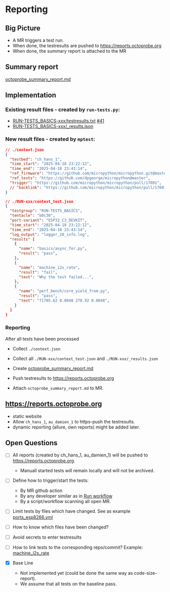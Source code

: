 # Reporting

## Big Picture

* A MR triggers a test run.
* When done, the testresults are pushed to https://reports.octoprobe.org
* When done, the summary report is attached to the MR

## Summary report

[octoprobe_summary_report.md](./octoprobe_summary_report.md)

## Implementation

### Existing result files - created by `run-tests.py`:

  * [RUN-TESTS_BASICS-xxx/testresults.txt](subreports/testresults.txt) [#41](http://octoprobe.org/reports/octoprobe-report-41/RUN-TESTS_BASICS%5b0c30-ESP32_C3_DEVKIT%5d/testresults.txt)
  * [RUN-TESTS_BASICS-xxx/_results.json](subreports/_results.json)


### New result files - created by `mptest`:

```json
// ./context.json
{
  "testbed": "ch_hans_1",
  "time_start": "2025-04-18 23:22:12",
  "time_end": "2025-04-18 23:43:14",
  "ref_firmware": "https://github.com/micropython/micropython.git@master",
  "ref_tests": "https://github.com/dpgeorge/micropython@master",
  "trigger": "https://github.com/micropython/micropython/pull/17091",
  // "backlink": "https://github.com/micropython/micropython/pull/17091#issuecomment-2784673205",
}
```


```json
// ./RUN-xxx/context_test.json
{
  "testgroup": "RUN-TESTS_BASICS",
  "tentacle": "b0c30",
  "port-variant": "ESP32_C3_DEVKIT",
  "time_start": "2025-04-18 23:22:12",
  "time_end": "2025-04-18 23:43:14",
  "log_output": "logger_20_info.log",
  "results" [
    {
      "name": "basics/async_for.py",
      "result": "pass",
    },
    {
      "name": "machine_i2s_rate",
      "result": "fail",
      "text": "Why the test failed...",
    },
    {
      "name": "perf_bench/core_yield_from.py",
      "result": "pass",
      "text": "71705.62 0.0048 278.92 0.0048",
    }
  ]
}
```

### Reporting

After all tests have been processed

* Collect `./context.json`
* Collect all `./RUN-xxx/context_test.json` and `./RUN-xxx/_results.json`

* Create [octoprobe_summary_report.md](octoprobe_summary_report.md)

* Push testresults to https://reports.octoprobe.org
* Attach `octoprobe_summary_report.md` to MR.

## https://reports.octoprobe.org

* static website
* Allow `ch_hans_1`, `au_damien_1` to https-push the testresults.
* dynamic reporting (allure, own reports) might be added later.

## Open Questions

* [ ] All reports (created by ch_hans_1, au_damien_1) will be pushed to https://reports.octoprobe.org.
  * Manuall started tests will remain locally and will not be archived.

* [ ] Define how to trigger/start the tests:
  * By MR github action
  * By any developer similar as in [Run workflow](https://github.com/octoprobe/testbed_micropython_runner/actions/workflows/testbed_micropython.yml)
  * By a script/workflow scanning all open MR.

* [ ] Limit tests by files which have changed. See as example [ports_esp8266.yml](https://github.com/micropython/micropython/blob/master/.github/workflows/ports_esp8266.yml#L7-L14)
* [ ] How to know which files have been changed?

* [ ] Avoid secrets to enter testresults
* [ ] How to link tests to the corresponding repo/commit? Example: [machine_i2s_rate](https://github.com/micropython/micropython/blob/master/tests/extmod/machine_i2s_rate.py)

* [x] Base Line
  * Not implemented yet (could be done the same way as code-size-report).
  * We assume that all tests on the baseline pass.
